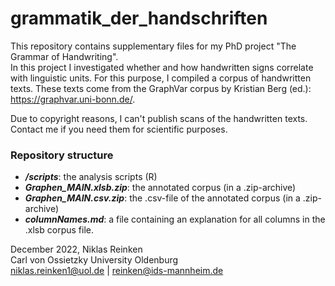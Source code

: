 # grammatik_der_handschriften

This repository contains supplementary files for my PhD project "The Grammar of Handwriting".  
In this project I investigated whether and how handwritten signs correlate with linguistic units. For this purpose, I compiled a corpus of handwritten texts. These texts come from the GraphVar corpus by Kristian Berg (ed.): https://graphvar.uni-bonn.de/.

Due to copyright reasons, I can't publish scans of the handwritten texts. Contact me if you need them for scientific purposes.


### Repository structure  
- ***/scripts***: the analysis scripts (R)
- ***Graphen_MAIN.xlsb.zip***: the annotated corpus (in a .zip-archive) 
- ***Graphen_MAIN.csv.zip***: the .csv-file of the annotated corpus (in a .zip-archive)
- ***columnNames.md***: a file containing an explanation for all columns in the .xlsb corpus file.




December 2022, Niklas Reinken  
Carl von Ossietzky University Oldenburg  
niklas.reinken1@uol.de  |  reinken@ids-mannheim.de
